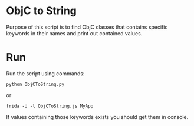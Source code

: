 # ObjC to String

Purpose of this script is to find ObjC classes that contains specific keywords in their names and print out contained values.

# Run

Run the script using commands:

```
python ObjCToString.py
```

or 

```
frida -U -l ObjCToString.js MyApp
```

If values containing those keywords exists you should get them in console.
